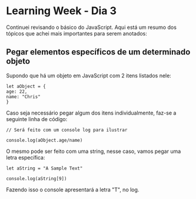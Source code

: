 # Learning Week - Dia 3

Continuei revisando o básico do JavaScript. Aqui está um resumo dos tópicos que achei mais importantes para serem anotados:

## Pegar elementos específicos de um determinado objeto

Supondo que há um objeto em JavaScript com 2 itens listados nele:

```
let aObject = {
age: 22,
name: "Chris"
}
```

Caso seja necessário pegar algum dos itens individualmente, faz-se a seguinte linha de código:

```
// Será feito com um console log para ilustrar

console.log(aObject.age/name)
```

O mesmo pode ser feito com uma string, nesse caso, vamos pegar uma letra específica:

```
let aString = "A Sample Text"

console.log(aString[9])
```

Fazendo isso o console apresentará a letra "T", no log.

